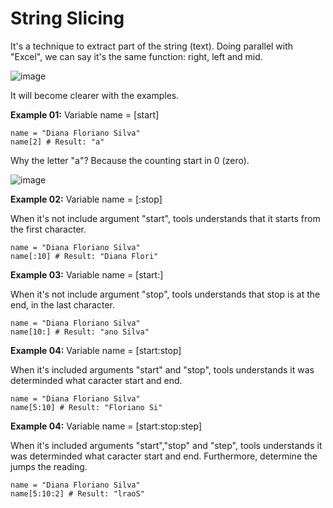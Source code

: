 # String Slicing

It's a technique to extract part of the string (text). Doing parallel with "Excel", we can say it's the same function: right, left and mid.

![image](https://github.com/user-attachments/assets/cf15ba09-c427-4ceb-90d3-b59221e8721d)

It will become clearer with the examples.

**Example 01:** Variable name = [start]

```
name = "Diana Floriano Silva"
name[2] # Result: "a"
```
Why the letter "a"? Because the counting start in 0 (zero).

![image](https://github.com/user-attachments/assets/460c3a62-1367-4850-b7a6-d37090c802f6)

**Example 02:** Variable name = [:stop]

When it's not include argument "start", tools understands that it starts from the first character.

```
name = "Diana Floriano Silva"
name[:10] # Result: "Diana Flori"
```

**Example 03:** Variable name = [start:]

When it's not include argument "stop", tools understands that stop is at the end, in the last character.

```
name = "Diana Floriano Silva"
name[10:] # Result: "ano Silva"
```

**Example 04:** Variable name = [start:stop]

When it's included arguments "start" and "stop", tools understands it was determinded what caracter start and end.

```
name = "Diana Floriano Silva"
name[5:10] # Result: "Floriano Si"
```

**Example 04:** Variable name = [start:stop:step]

When it's included arguments "start","stop" and "step", tools understands it was determinded what caracter start and end. Furthermore, determine the jumps the reading.

```
name = "Diana Floriano Silva"
name[5:10:2] # Result: "lraoS"
```


